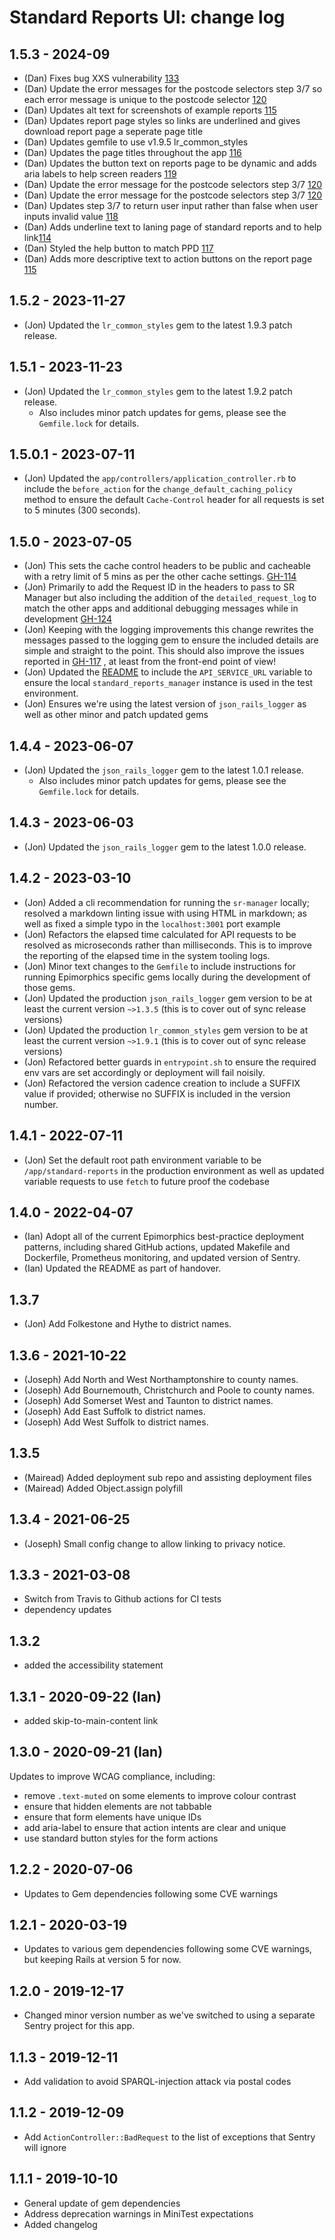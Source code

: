 # Standard Reports UI: change log

## 1.5.3 - 2024-09

- (Dan) Fixes bug XXS vulnerability [133](https://github.com/epimorphics/standard-reports-ui/issues/133)
- (Dan) Update the error messages for the postcode selectors step 3/7 so each error message is unique to the postcode selector [120](https://github.com/epimorphics/standard-reports-ui/issues/120)
- (Dan) Updates alt text for screenshots of example reports [115](https://github.com/epimorphics/standard-reports-ui/issues/115)
- (Dan) Updates report page styles so links are underlined and gives download report page a seperate page title
- (Dan) Updates gemfile to use v1.9.5 lr_common_styles
- (Dan) Updates the page titles throughout the app [116](https://github.com/epimorphics/standard-reports-ui/issues/116)
- (Dan) Updates the button text on reports page to be dynamic and adds aria labels to help screen readers [119](https://github.com/epimorphics/standard-reports-ui/issues/119)
- (Dan) Update the error message for the postcode selectors step 3/7 [120](https://github.com/epimorphics/standard-reports-ui/issues/120)
- (Dan) Update the error message for the postcode selectors step 3/7 [120](https://github.com/epimorphics/standard-reports-ui/issues/120)
- (Dan) Updates step 3/7 to return user input rather than false when user inputs invalid value [118](https://github.com/epimorphics/standard-reports-ui/issues/118)
- (Dan) Adds underline text to laning page of standard reports and to help link[114](https://github.com/epimorphics/standard-reports-ui/issues/114)
- (Dan) Styled the help button to match PPD [117](https://github.com/epimorphics/standard-reports-ui/issues/117)
- (Dan) Adds more descriptive text to action buttons on the report page [115](https://github.com/epimorphics/standard-reports-ui/issues/115)

## 1.5.2 - 2023-11-27

- (Jon) Updated the `lr_common_styles` gem to the latest 1.9.3 patch release.

## 1.5.1 - 2023-11-23

- (Jon) Updated the `lr_common_styles` gem to the latest 1.9.2 patch release.
  - Also includes minor patch updates for gems, please see the `Gemfile.lock`
  for details.

## 1.5.0.1 - 2023-07-11

- (Jon) Updated the `app/controllers/application_controller.rb` to include the
  `before_action` for the `change_default_caching_policy` method to ensure the
  default `Cache-Control` header for all requests is set to 5 minutes (300 seconds).

## 1.5.0 - 2023-07-05

- (Jon) This sets the cache control headers to be public and cacheable with a
  retry limit of 5 mins as per the other cache settings.
  [GH-114](https://github.com/epimorphics/hmlr-linked-data/issues/114)
- (Jon) Primarily to add the Request ID in the headers to pass to SR Manager but
  also including the addition of the `detailed_request_log` to match the other
  apps and additional debugging messages while in development
  [GH-124](https://github.com/epimorphics/hmlr-linked-data/issues/124)
- (Jon) Keeping with the logging improvements this change rewrites the messages
  passed to the logging gem to ensure the included details are simple and
  straight to the point. This should also improve the issues reported in
  [GH-117](https://github.com/epimorphics/hmlr-linked-data/issues/117) ,
  at least from the front-end point of view!
- (Jon) Updated the [README](README.md) to include the `API_SERVICE_URL`
  variable to ensure the local `standard_reports_manager` instance is used in
  the test environment.
- (Jon) Ensures we're using the latest version of `json_rails_logger` as well as
  other minor and patch updated gems

## 1.4.4 - 2023-06-07

- (Jon) Updated the `json_rails_logger` gem to the latest 1.0.1 release.
  - Also includes minor patch updates for gems, please see the `Gemfile.lock`
  for details.

## 1.4.3 - 2023-06-03

- (Jon) Updated the `json_rails_logger` gem to the latest 1.0.0 release.

## 1.4.2 - 2023-03-10

- (Jon) Added a cli recommendation for running the `sr-manager` locally;
  resolved a markdown linting issue with using HTML in markdown; as well as
  fixed a simple typo in the `localhost:3001` port example
- (Jon) Refactors the elapsed time calculated for API requests to be resolved as
  microseconds rather than milliseconds. This is to improve the reporting of the
  elapsed time in the system tooling logs.
- (Jon) Minor text changes to the `Gemfile` to include instructions for running
  Epimorphics specific gems locally during the development of those gems.
- (Jon) Updated the production `json_rails_logger` gem version to be at least
  the current version `~>1.3.5` (this is to cover out of sync release versions)
- (Jon) Updated the production `lr_common_styles` gem version to be at least the
  current version `~>1.9.1` (this is to cover out of sync release versions)
- (Jon) Refactored better guards in `entrypoint.sh` to ensure the required env
  vars are set accordingly or deployment will fail noisily.
- (Jon) Refactored the version cadence creation to include a SUFFIX value if
  provided; otherwise no SUFFIX is included in the version number.

## 1.4.1 - 2022-07-11

- (Jon) Set the default root path environment variable to be
 `/app/standard-reports` in the production environment as well as updated
  variable requests to use `fetch` to future proof the codebase

## 1.4.0 - 2022-04-07

- (Ian) Adopt all of the current Epimorphics best-practice deployment patterns,
  including shared GitHub actions, updated Makefile and Dockerfile, Prometheus
  monitoring, and updated version of Sentry.
- (Ian) Updated the README as part of handover.

## 1.3.7

- (Jon) Add Folkestone and Hythe to district names.

## 1.3.6 - 2021-10-22

- (Joseph) Add North and West Northamptonshire to county names.
- (Joseph) Add Bournemouth, Christchurch and Poole to county names.
- (Joseph) Add Somerset West and Taunton to district names.
- (Joseph) Add East Suffolk to district names.
- (Joseph) Add West Suffolk to district names.

## 1.3.5

- (Mairead) Added deployment sub repo and assisting deployment files
- (Mairead) Added Object.assign polyfill

## 1.3.4 - 2021-06-25

- (Joseph) Small config change to allow linking to privacy notice.

## 1.3.3 - 2021-03-08

- Switch from Travis to Github actions for CI tests
- dependency updates

## 1.3.2

- added the accessibility statement

## 1.3.1 - 2020-09-22 (Ian)

- added skip-to-main-content link

## 1.3.0 - 2020-09-21 (Ian)

Updates to improve WCAG compliance, including:

- remove `.text-muted` on some elements to improve colour contrast
- ensure that hidden elements are not tabbable
- ensure that form elements have unique IDs
- add aria-label to ensure that action intents are clear and unique
- use standard button styles for the form actions

## 1.2.2 - 2020-07-06

- Updates to Gem dependencies following some CVE warnings

## 1.2.1 - 2020-03-19

- Updates to various gem dependencies following some CVE warnings, but keeping
  Rails at version 5 for now.

## 1.2.0 - 2019-12-17

- Changed minor version number as we've switched to using a separate Sentry
  project for this app.

## 1.1.3 - 2019-12-11

- Add validation to avoid SPARQL-injection attack via postal codes

## 1.1.2 - 2019-12-09

- Add `ActionController::BadRequest` to the list of exceptions that Sentry will
  ignore

## 1.1.1 - 2019-10-10

- General update of gem dependencies
- Address deprecation warnings in MiniTest expectations
- Added changelog
